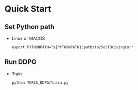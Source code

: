 # Quick Start

## Set Python path
* Linux or MACOS
    ```shell=
    export PYTHONPATH="${PYTHONPATH}:path/to/SelfDrivingCar"
    ```

## Run DDPG
* Train
    ```python=
    python TORCS_DDPG/train.py
    ```